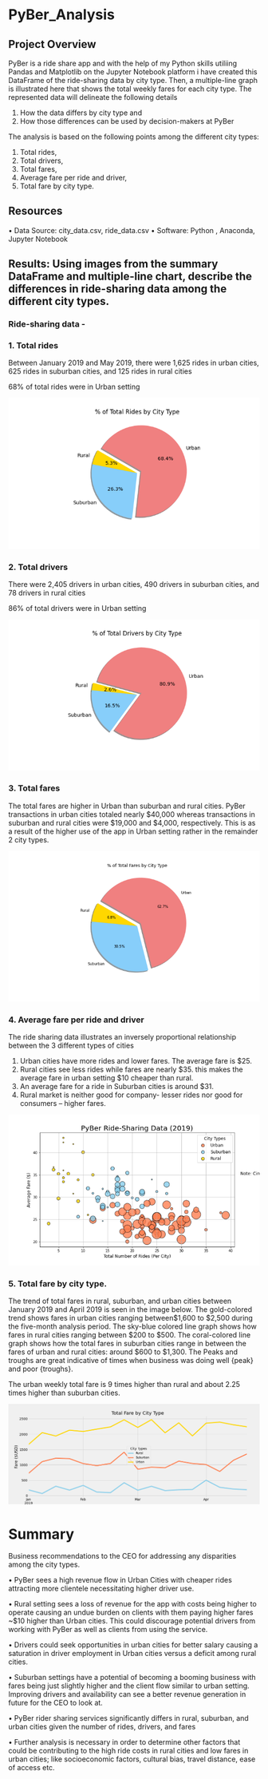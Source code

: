 # PyBer_Analysis
## Project Overview
PyBer is a ride share app and with the help of my Python skills utiliing Pandas and Matplotlib on the Jupyter Notebook platform i have created this DataFrame of the ride-sharing data by city type. Then, a multiple-line graph is illustrated here that shows the total weekly fares for each city type.  The represented data will delineate the following details
1. How the data differs by city type and 
2. How those differences can be used by decision-makers at PyBer

The analysis is based on the following points among the different city types:

1.	Total rides,
2.	Total drivers,
3.	Total fares,
4.	Average fare per ride and driver,
5.	Total fare by city type.

## Resources
•	Data Source: city_data.csv, ride_data.csv
•	Software: Python , Anaconda, Jupyter Notebook 

## Results: Using images from the summary DataFrame and multiple-line chart, describe the differences in ride-sharing data among the different city types.
### Ride-sharing data -

### 1.	Total rides
Between January 2019 and May 2019, there were 1,625 rides in urban cities, 625 rides in suburban cities, and 125 rides in rural cities

68% of total rides were in Urban setting


![alt text](https://github.com/Amarshah4334/PyBer_Analysis/blob/main/Analysis/%25rides_cityt_ype.png)

### 2.	Total drivers
There were 2,405 drivers in urban cities, 490 drivers in suburban cities, and 78 drivers in rural cities

86% of total drivers were in Urban setting

![alt text](https://github.com/Amarshah4334/PyBer_Analysis/blob/main/Analysis/%25total_drivers_city_type.png)

### 3.	Total fares
The total fares are higher in Urban than suburban and rural cities. PyBer transactions in urban cities totaled nearly $40,000 whereas transactions in suburban and rural cities were $19,000 and $4,000, respectively.
This is as a result of the higher use of the app in Urban setting rather in the remainder 2 city types.


![alt text](https://github.com/Amarshah4334/PyBer_Analysis/blob/main/Analysis/%25total_fares_city_type.png)

### 4.	Average fare per ride and driver
The ride sharing data illustrates an inversely proportional relationship between the 3 different types of cities
1.	Urban cities have more rides and lower fares. The average fare is $25.
2.	Rural cities see less rides while fares are nearly $35. this makes the average fare in urban setting $10 cheaper than rural.
3.	An average fare for a ride in Suburban cities is around $31.
4.	Rural market is neither good for company- lesser rides nor good for consumers – higher fares.



![alt text](https://github.com/Amarshah4334/PyBer_Analysis/blob/main/Analysis/PyBer_ridesharing.png)

### 5.	Total fare by city type.
The trend of total fares in rural, suburban, and urban cities between January 2019 and April 2019 is seen in the image below. The gold-colored trend shows fares in urban cities ranging between$1,600 to $2,500 during the five-month analysis period. The sky-blue colored line graph shows how fares in rural cities ranging between $200 to $500. The coral-colored line graph shows how the total fares in suburban cities range in between the fares of urban and rural cities: around $600 to $1,300. The Peaks and troughs are great indicative of times when business was doing well {peak} and poor {troughs}.

The urban weekly total fare is 9 times higher than rural and about 2.25 times higher than suburban cities.


![alt text](https://github.com/Amarshah4334/PyBer_Analysis/blob/main/Analysis/PyBer_fare_summary.png)

# Summary

Business recommendations to the CEO for addressing any disparities among the city types.

•	PyBer sees a high revenue flow in Urban Cities with cheaper rides attracting more clientele necessitating higher driver use.

•	Rural setting sees a loss of revenue for the app with costs being higher to operate causing an undue burden on clients with them paying higher fares ~$10 higher than Urban cities. This could discourage potential drivers from working with PyBer as well as clients from using the service. 

•	Drivers could seek opportunities in urban cities for better salary causing a saturation in driver employment in Urban cities versus a deficit among rural cities.

•	Suburban settings have a potential of becoming a booming business with fares being just slightly higher and the client flow similar to urban setting. Improving drivers and availability can see a better revenue generation in future for the CEO to look at.

•	PyBer rider sharing services significantly differs in rural, suburban, and urban cities given the number of rides, drivers, and fares

•	Further analysis is necessary in order to determine other factors that could be contributing to the high ride costs in rural cities and low fares in urban cities; like socioeconomic factors, cultural bias, travel distance, ease of access etc.
